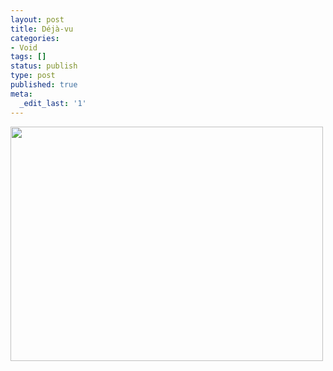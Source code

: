 ```yaml
---
layout: post
title: Déjà-vu
categories:
- Void
tags: []
status: publish
type: post
published: true
meta:
  _edit_last: '1'
---
```

<a href="http://www.petermeuel.com/blog/wp-content/uploads/2012/02/tumblr_lyir30Y3eY1qzxfy9o1_500.jpg"><img src="http://www.petermeuel.com/blog/wp-content/uploads/2012/02/tumblr_lyir30Y3eY1qzxfy9o1_500.jpg" alt="" title="Deadlock" width="500" height="375" class="aligncenter size-full wp-image-80" /></a>